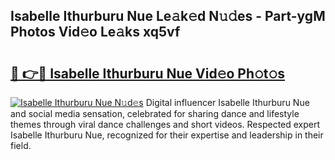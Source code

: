 ## Isabelle Ithurburu Nue Le𝚊k𝚎d N𝚞𝚍es - Part-ygM Photos Vid𝚎o Le𝚊ks xq5vf

# <h2><a href="http://fb8kg4f.evod.top/?m=Isabelle+Ithurburu+Nue">🔗 👉🔴 Isabelle Ithurburu Nue Vid𝚎o Ph𝚘t𝚘s</a></h2>

[![Isabelle Ithurburu Nue N𝚞d𝚎s](https://i.imgur.com/8V9OHl7.gif)](http://fb8kg4f.evod.top/?m=Isabelle+Ithurburu+Nue)
Digital influencer Isabelle Ithurburu Nue and social media sensation, celebrated for sharing dance and lifestyle themes through viral dance challenges and short videos. Respected expert Isabelle Ithurburu Nue, recognized for their expertise and leadership in their field. 
